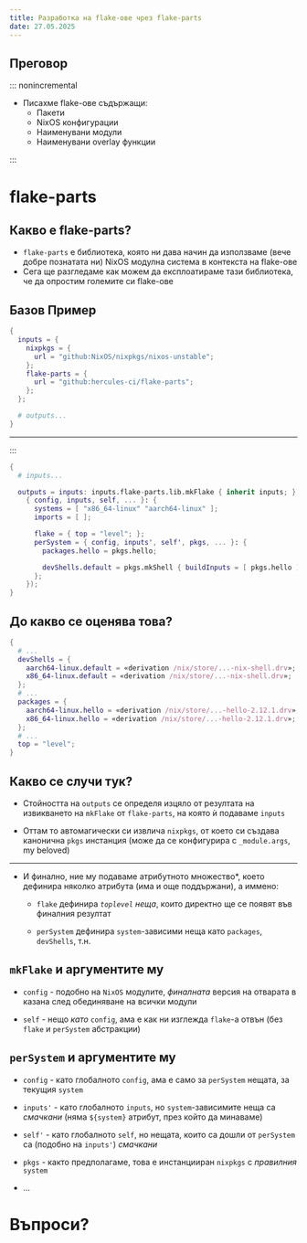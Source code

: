 ```yaml
---
title: Разработка на flake-ове чрез flake-parts
date: 27.05.2025
---
```


## Преговор

::: nonincremental

- Писахме flake-ове съдържащи:
  - Пакети
  - NixOS конфигурации
  - Наименувани модули
  - Наименувани overlay функции

:::

# flake-parts

## Какво е flake-parts?

- `flake-parts` е библиотека, която ни дава начин да използваме (вече добре познатата ни) NixOS модулна система в контекста на flake-ове
- Сега ще разгледаме как можем да експлоатираме тази библиотека, че да опростим големите си flake-ове

## Базов Пример

```nix
{
  inputs = {
    nixpkgs = {
      url = "github:NixOS/nixpkgs/nixos-unstable";
    };
    flake-parts = {
      url = "github:hercules-ci/flake-parts";
    };
  };

  # outputs...
}
```

---

:::

```nix
{
  # inputs...

  outputs = inputs: inputs.flake-parts.lib.mkFlake { inherit inputs; } (
    { config, inputs, self, ... }: {
      systems = [ "x86_64-linux" "aarch64-linux" ];
      imports = [ ];

      flake = { top = "level"; };
      perSystem = { config, inputs', self', pkgs, ... }: {
        packages.hello = pkgs.hello;

        devShells.default = pkgs.mkShell { buildInputs = [ pkgs.hello ]; };
      };
    });
}
```

## До какво се оценява това?

```nix
{
  # ...
  devShells = {
    aarch64-linux.default = «derivation /nix/store/...-nix-shell.drv»;
    x86_64-linux.default = «derivation /nix/store/...-nix-shell.drv»;
  };
  # ...
  packages = {
    aarch64-linux.hello = «derivation /nix/store/...-hello-2.12.1.drv»;
    x86_64-linux.hello = «derivation /nix/store/...-hello-2.12.1.drv»;
  };
  # ...
  top = "level";
}
```

## Какво се случи тук?

- Стойността на `outputs` се определя изцяло от резултата на извикването на `mkFlake` от `flake-parts`, на която ѝ подаваме `inputs`

- Оттам то автомагически си извлича `nixpkgs`, от което си създава канонична `pkgs` инстанция (може да се конфигурира с `_module.args`, my beloved)

---

- И финално, ние му подаваме атрибутното множество\*, което дефинира няколко атрибута (има и още поддържани), а иммено:

    - `flake` дефинира *`toplevel`* *неща*, които директно ще се появят във финалния резултат

    - `perSystem` дефинира `system`-зависими неща като `packages`, `devShells`, т.н.

## `mkFlake` и аргументите му

- `config` - подобно на `NixOS` модулите, *финалната* версия на отварата в казана след обединяване на всички модули

- `self` - нещо *като* `config`, ама е как ни изглежда `flake`-а отвън (без `flake` и `perSystem` абстракции)

## `perSystem` и аргументите му

- `config` - като глобалното `config`, ама е само за `perSystem` нещата, за текущия `system`

- `inputs'` - като глобалното `inputs`, но `system`-зависимите неща са *смачкани* (няма `${system}` атрибут, през който да минаваме)

- `self'` - като глобалното `self`, но нещата, които са дошли от `perSystem` са (подобно на `inputs'`) *смачкани*

- `pkgs` - както предполагаме, това е инстанцииран `nixpkgs` с *правилния* `system`

- ...

# Въпроси?
